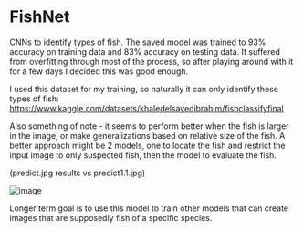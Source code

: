# FishNet

CNNs to identify types of fish. The saved model was trained to 93% accuracy on training data and 83% accuracy on testing data. It suffered from overfitting through most of the process, so after playing around with it for a few days I decided this was good enough.

I used this dataset for my training, so naturally it can only identify these types of fish: https://www.kaggle.com/datasets/khaledelsayedibrahim/fishclassifyfinal

Also something of note - it seems to perform better when the fish is larger in the image, or make generalizations based on relative size of the fish. A better approach might be 2 models, one to locate the fish and restrict the input image to only suspected fish, then the model to evaluate the fish.

(predict.jpg results vs predict1.1.jpg)

![image](https://user-images.githubusercontent.com/1458933/183224234-b4290e66-5cd2-4fed-8fa8-74803f45d494.png)


Longer term goal is to use this model to train other models that can create images that are supposedly fish of a specific species.
